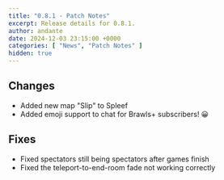 ```yaml
---
title: "0.8.1 - Patch Notes"
excerpt: Release details for 0.8.1.
author: andante
date: 2024-12-03 23:15:00 +0000
categories: [ "News", "Patch Notes" ]
hidden: true
---
```


## Changes

- Added new map "Slip" to Spleef
- Added emoji support to chat for Brawls+ subscribers! 😀

## Fixes

- Fixed spectators still being spectators after games finish
- Fixed the teleport-to-end-room fade not working correctly
